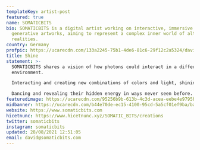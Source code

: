 ```yaml
---
templateKey: artist-post
featured: true
name: SOMATICBITS
bio: SOMATICBITS is a digital artist working on interactive, immersive and
  generative artworks, aiming to represent a complex inner world of altered
  realities.
country: Germany
profpic: https://ucarecdn.com/133a2245-75b1-4de6-81c6-29f12c2a5324/david_500c.gif
title: Shine
statement: >-
  SOMATICBITS shares a vision of how photons could interact in a different
  environment. 

  Interacting and creating new combinations of colors and light, shining through the spatial vacuum.

  Dancing and revealing their hidden energy in ways never seen before.
featuredimage: https://ucarecdn.com/95256b9b-613b-4c3d-acea-eebe4e9795b1/main_page_somaticbits.jpg
midbanner: https://ucarecdn.com/b44e70de-ec15-4100-95cd-5a5cf01ef9ba/banner_somaticbits1.jpg
website: https://www.somaticbits.com
hicetnunc: https://www.hicetnunc.xyz/SOMATIC_BITS/creations
twitter: somaticbits
instagram: somaticbits
updated: 28/08/2021 12:51:05
email: david@somaticbits.com
---
```

